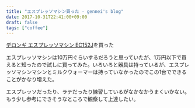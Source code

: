 ```yaml
---
title: "エスプレッソマシン買った - gennei's blog"
date: 2017-10-31T22:41:00+09:00
draft: false
tags: ["coffee"]
---
```


[デロンギ エスプレッソマシン EC152J](https://www.amazon.co.jp/dp/B0047C8856?tag=gennei-22)を買った

エスプレッソマシンは10万円ぐらいするだろうと思っていたが、1万円以下で買えると知ったので試しに買ってみた。いろいろと器具は持っているが、エスプレッソマシンマシンとミルクウォーマーは持っていなかったのでこの1台でできることがかなり増えた。

エスプレッソだったり、ラテだったり練習しているがなかなかうまくいかない。もう少し参考にできそうなところで観察して上達したい。
